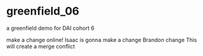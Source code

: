 # greenfield_06
a greenfield demo for DAI cohort 6

make a change online!
Isaac is gonna make a change
Brandon change
This will create a merge conflict
